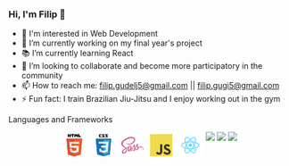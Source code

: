 ### Hi, I'm Filip 👋

- :eyes: I'm interested in Web Development
- 🔭 I’m currently working on my final year's project
- :books: I’m currently learning React
- 👯 I’m looking to collaborate and become more participatory in the community
- 📫 How to reach me: filip.gudelj5@gmail.com || filip.gugi5@gmail.com
- ⚡ Fun fact: I train Brazilian Jiu-Jitsu and I enjoy working out in the gym

Languages and Frameworks

<p align="center">
  <img src="https://raw.githubusercontent.com/github/explore/80688e429a7d4ef2fca1e82350fe8e3517d3494d/topics/html/html.png" alt="HTML" height="40"     style="vertical-align:top; margin:4px">
  <img src="https://raw.githubusercontent.com/github/explore/80688e429a7d4ef2fca1e82350fe8e3517d3494d/topics/css/css.png" alt="CSS" height="40" style="vertical-align:top; margin:4px">
  <img src="https://raw.githubusercontent.com/github/explore/80688e429a7d4ef2fca1e82350fe8e3517d3494d/topics/sass/sass.png" alt="SASS" height="40" style="vertical-align:top; margin:4px">
  <img src="https://raw.githubusercontent.com/github/explore/80688e429a7d4ef2fca1e82350fe8e3517d3494d/topics/javascript/javascript.png" alt="Javascript" height="40" style="vertical-align:top; margin:4px">
   <img src="https://raw.githubusercontent.com/github/explore/80688e429a7d4ef2fca1e82350fe8e3517d3494d/topics/react/react.png" alt="React" height="40" style="vertical-align:top; margin:4px">
  <img src="https://upload.wikimedia.org/wikipedia/commons/thumb/2/27/PHP-logo.svg/2560px-PHP-logo.svg.png" height="40">
  <img src="https://seeklogo.com/images/S/symfony-logo-AA34C8FC16-seeklogo.com.png" height="40">
  <img src="https://upload.wikimedia.org/wikipedia/commons/thumb/9/97/Sqlite-square-icon.svg/2048px-Sqlite-square-icon.svg.png" height="40">
</p>

